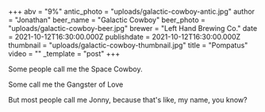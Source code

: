 +++
abv = "9%"
antic_photo = "uploads/galactic-cowboy-antic.jpg"
author = "Jonathan"
beer_name = "Galactic Cowboy"
beer_photo = "uploads/galactic-cowboy-beer.jpg"
brewer = "Left Hand Brewing Co."
date = 2021-10-12T16:30:00.000Z
publishdate = 2021-10-12T16:30:00.000Z
thumbnail = "uploads/galactic-cowboy-thumbnail.jpg"
title = "Pompatus"
video = ""
_template = "post"
+++

Some people call me the Space Cowboy.

Some call me the Gangster of Love

But most people call me Jonny, because that's like, my name, you know?
